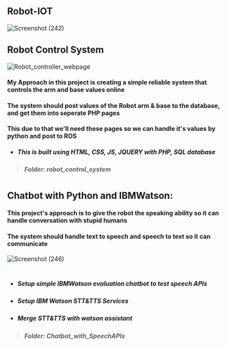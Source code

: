 ## Robot-IOT
![Screenshot (242)](https://user-images.githubusercontent.com/49666154/127552022-a7a383e0-55fc-42e8-9fbe-d1256fb86eae.png)

## Robot Control System 
![Robot_controller_webpage](https://user-images.githubusercontent.com/49666154/127557885-d089d4a4-448c-41ed-8329-fefa70007bbb.png)
#### My Approach in this project is creating a simple reliable system that controls the arm and base values online
#### The system should post values of the Robot arm & base to the database, and get them into seperate PHP pages 
#### This due to that we'll need these pages so we can handle it's values by python and post to ROS 

- ##### This is built using HTML, CSS, JS, JQUERY with PHP, SQL database
> ##### **Folder: robot_control_system** 


#
## Chatbot with Python and IBMWatson:
#### This project's approach is to give the robot the speaking ability so it can handle conversation with stupid humans
#### The system should handle text to speech and speech to text so it can communicate 
![Screenshot (246)](https://user-images.githubusercontent.com/49666154/127555231-98bd7ea2-96fa-416a-ae7b-fdd68ec45006.png) 

#
- ##### Setup simple IBMWatson evaluation chatbot to test speech APIs
- ##### Setup IBM Watson STT&TTS Services
- ##### Merge STT&TTS with watson assistant
> ##### **Folder: Chatbot_with_SpeechAPIs**


